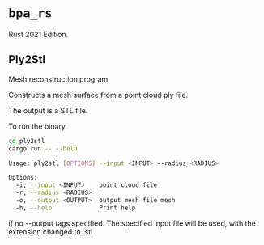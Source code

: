 # `bpa_rs`

Rust 2021 Edition.

## Ply2Stl

Mesh reconstruction program.

Constructs a mesh surface from a point cloud ply file.

The output is a STL file.

To run the binary

```bash
cd ply2stl
cargo run -- --help
```

```bash
Usage: ply2stl [OPTIONS] --input <INPUT> --radius <RADIUS>

Options:
  -i, --input <INPUT>    point cloud file
  -r, --radius <RADIUS>
  -o, --output <OUTPUT>  output mesh file mesh
  -h, --help             Print help
```

if no --output tags specified. The specified input file will be used, with the extension changed to .stl
